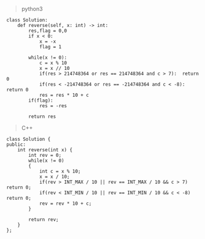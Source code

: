 > python3

    class Solution:
        def reverse(self, x: int) -> int:
            res,flag = 0,0
            if x < 0: 
                x = -x
                flag = 1
    
            while(x != 0):
                c = x % 10
                x = x // 10
                if(res > 214748364 or res == 214748364 and c > 7):  return 0
                if(res < -214748364 or res == -214748364 and c < -8):  return 0
                res = res * 10 + c
            if(flag):
                res = -res
    
            return res


> C++

    class Solution {
    public:
        int reverse(int x) {
            int rev = 0;
            while(x != 0)
            {
                int c = x % 10;
                x = x / 10;
                if(rev > INT_MAX / 10 || rev == INT_MAX / 10 && c > 7)  return 0;
                if(rev < INT_MIN / 10 || rev == INT_MIN / 10 && c < -8) return 0;
                rev = rev * 10 + c;
            }
    
            return rev;
        }
    };